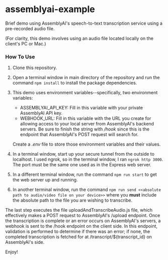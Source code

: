# assemblyai-example
Brief demo using AssemblyAI's speech-to-text transcription service using a pre-recorded audio file.

(For clarity, this demo involves using an audio file located locally on the client's PC or Mac.)

### How To Use
  1. Clone this repository.
  2. Open a terminal window in main directory of the repository and run the command `npm install` to install the package dependencies.
  3. This demo uses environment variables--specifically, two environment variables:
     - ASSEMBLYAI_API_KEY: Fill in this variable with your private AssemblyAI API key.
     - WEBHOOK_URL: Fill in this variable with the URL you create for allowing access to your local server from AssemblyAI's backend servers.
       Be sure to finish the string with _/hook_ since this is the endpoint that AssemblyAI's POST request will search for.
  
      Create a _.env_ file to store those environment variables and their values.
  4. In a terminal window, start up your secure tunnel from the outside to localhost. I used ngrok, so in the terminal window, I ran `ngrok http 3000`. The port must be the same one used as in the Express web server.
  5. In a different terminal window, run the command `npm run start` to get the web server up and running.
  6. In another terminal window, run the command `npm run send <<absolute path to audio/video file on your device>>` where you **must** include the absolute path to the file you are wishing to transcribe.
  
  The last step executes the file uploadAndTranscribeAudio.js file, which effectively makes a POST request to AssemblyAI's /upload endpoint. Once the transcription is complete or an error occurs on AssemblyAI's servers, a webhook is sent to the /hook endpoint on the client side. In this endpoint, validation is performed to determine if there was an error; if none, the completed transcription is fetched for at /transcript/${transcript_id} on AssemblyAI's side.
  
Enjoy!
